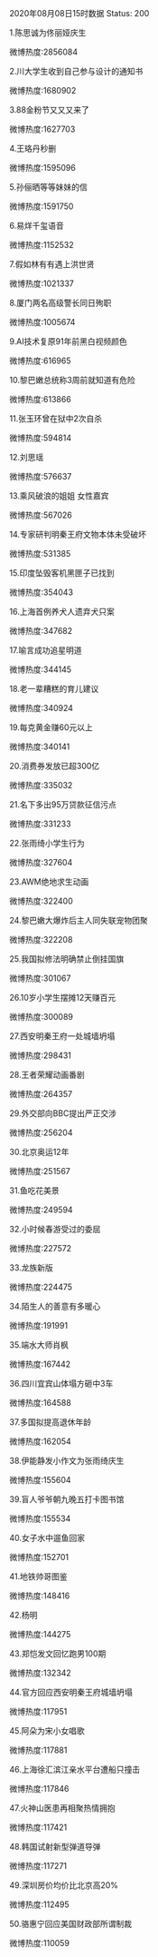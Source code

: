 2020年08月08日15时数据
Status: 200

1.陈思诚为佟丽娅庆生

微博热度:2856084

2.川大学生收到自己参与设计的通知书

微博热度:1680902

3.88金粉节又又又来了

微博热度:1627703

4.王珞丹秒删

微博热度:1595096

5.孙俪晒等等妹妹的信

微博热度:1591750

6.易烊千玺语音

微博热度:1152532

7.假如林有有遇上洪世贤

微博热度:1021337

8.厦门两名高级警长同日殉职

微博热度:1005674

9.AI技术复原91年前黑白视频颜色

微博热度:616965

10.黎巴嫩总统称3周前就知道有危险

微博热度:613866

11.张玉环曾在狱中2次自杀

微博热度:594814

12.刘思瑶

微博热度:576637

13.乘风破浪的姐姐 女性嘉宾

微博热度:567026

14.专家研判明秦王府文物本体未受破坏

微博热度:531385

15.印度坠毁客机黑匣子已找到

微博热度:354043

16.上海首例养犬人遗弃犬只案

微博热度:347682

17.喻言成功追星明道

微博热度:344145

18.老一辈糟糕的育儿建议

微博热度:340924

19.每克黄金赚60元以上

微博热度:340141

20.消费券发放已超300亿

微博热度:335032

21.名下多出95万贷款征信污点

微博热度:331233

22.张雨绮小学生行为

微博热度:327604

23.AWM绝地求生动画

微博热度:322400

24.黎巴嫩大爆炸后主人同失联宠物团聚

微博热度:322208

25.我国拟修法明确禁止倒挂国旗

微博热度:301067

26.10岁小学生摆摊12天赚百元

微博热度:300089

27.西安明秦王府一处城墙坍塌

微博热度:298431

28.王者荣耀动画番剧

微博热度:264357

29.外交部向BBC提出严正交涉

微博热度:256204

30.北京奥运12年

微博热度:251567

31.鱼吃花美景

微博热度:249594

32.小时候春游受过的委屈

微博热度:227572

33.龙族新版

微博热度:224475

34.陌生人的善意有多暖心

微博热度:191991

35.端水大师肖枫

微博热度:167442

36.四川宜宾山体塌方砸中3车

微博热度:164588

37.多国拟提高退休年龄

微博热度:162054

38.伊能静发小作文为张雨绮庆生

微博热度:155604

39.盲人爷爷朝九晚五打卡图书馆

微博热度:155534

40.女子水中遛鱼回家

微博热度:152701

41.地铁帅哥图鉴

微博热度:148416

42.杨明

微博热度:144275

43.郑恺发文回忆跑男100期

微博热度:132342

44.官方回应西安明秦王府城墙坍塌

微博热度:117951

45.阿朵为宋小女唱歌

微博热度:117881

46.上海徐汇滨江亲水平台遭船只撞击

微博热度:117846

47.火神山医患再相聚热情拥抱

微博热度:117421

48.韩国试射新型弹道导弹

微博热度:117271

49.深圳房价均价比北京高20%

微博热度:112495

50.骆惠宁回应美国财政部所谓制裁

微博热度:110059


